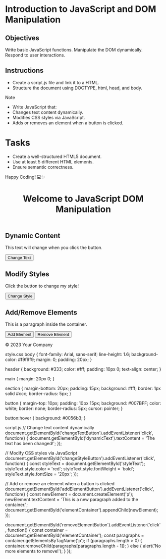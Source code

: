 # Introduction to JavaScript and DOM Manipulation

## Objectives

Write basic JavaScript functions.
Manipulate the DOM dynamically.
Respond to user interactions.

## Instructions

- Create a script.js file and link it to a HTML.
- Structure the document using DOCTYPE, html, head, and body.

>[!NOTE]
>  - Write JavaScript that:
>  - Changes text content dynamically.
>  - Modifies CSS styles via JavaScript.
>  - Adds or removes an element when a button is clicked.


# Tasks
- Create a well-structured HTML5 document.
- Use at least 5 different HTML elements.
- Ensure semantic correctness.
  

Happy Coding! 💻✨

<!DOCTYPE html>
<html lang="en">
<head>
    <meta charset="UTF-8">
    <meta name="viewport" content="width=device-width, initial-scale=1.0">
    <title>JavaScript and DOM Manipulation</title>
    <link rel="stylesheet" href="styles.css">
    <script defer src="script.js"></script>
</head>
<body>
    <header>
        <h1>Welcome to JavaScript DOM Manipulation</h1>
    </header>
    <main>
        <section>
            <h2>Dynamic Content</h2>
            <p id="dynamicText">This text will change when you click the button.</p>
            <button id="changeTextButton">Change Text</button>
        </section>
        <section>
            <h2>Modify Styles</h2>
            <p id="styleText">Click the button to change my style!</p>
            <button id="changeStyleButton">Change Style</button>
        </section>
        <section>
            <h2>Add/Remove Elements</h2>
            <div id="elementContainer">
                <p>This is a paragraph inside the container.</p>
            </div>
            <button id="addElementButton">Add Element</button>
            <button id="removeElementButton">Remove Element</button>
        </section>
    </main>
    <footer>
        <p>&copy; 2023 Your Company</p>
    </footer>
</body>
</html>

style.css
body {
    font-family: Arial, sans-serif;
    line-height: 1.6;
    background-color: #f9f9f9;
    margin: 0;
    padding: 20px;
}

header {
    background: #333;
    color: #fff;
    padding: 10px 0;
    text-align: center;
}

main {
    margin: 20px 0;
}

section {
    margin-bottom: 20px;
    padding: 15px;
    background: #fff;
    border: 1px solid #ccc;
    border-radius: 5px;
}

button {
    margin-top: 10px;
    padding: 10px 15px;
    background: #007BFF;
    color: white;
    border: none;
    border-radius: 5px;
    cursor: pointer;
}

button:hover {
    background: #0056b3;
}

script.js
// Change text content dynamically
document.getElementById('changeTextButton').addEventListener('click', function() {
    document.getElementById('dynamicText').textContent = 'The text has been changed!';
});

// Modify CSS styles via JavaScript
document.getElementById('changeStyleButton').addEventListener('click', function() {
    const styleText = document.getElementById('styleText');
    styleText.style.color = 'red';
    styleText.style.fontWeight = 'bold';
    styleText.style.fontSize = '20px';
});

// Add or remove an element when a button is clicked
document.getElementById('addElementButton').addEventListener('click', function() {
    const newElement = document.createElement('p');
    newElement.textContent = 'This is a new paragraph added to the container.';
    document.getElementById('elementContainer').appendChild(newElement);
});

document.getElementById('removeElementButton').addEventListener('click', function() {
    const container = document.getElementById('elementContainer');
    const paragraphs = container.getElementsByTagName('p');
    if (paragraphs.length > 0) {
        container.removeChild(paragraphs[paragraphs.length - 1]);
    } else {
        alert('No more elements to remove!');
    }
});
